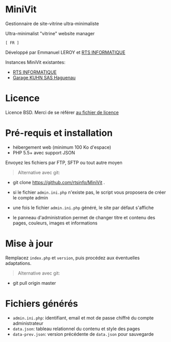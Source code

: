 MiniVit
=======

Gestionnaire de site-vitrine ultra-minimaliste

Ultra-minimalist "vitrine" website manager

`[ FR ]`

Développé par Emmanuel LEROY et [RTS INFORMATIQUE](http://www.rts-informatique.fr/)

Instances MiniVit existantes:
- [RTS INFORMATIQUE](http://www.rts-informatique.fr/)
- [Garage KUHN SAS Haguenau](http://www.garagekuhn.com/)

Licence
===================

Licence BSD. Merci de se référer [au fichier de licence](LICENSE)

Pré-requis et installation
===================

- hébergement web (minimum 100 Ko d'espace)
- PHP 5.5+ avec support JSON

Envoyez les fichiers par FTP, SFTP ou tout autre moyen

> Alternative avec git:
- git clone https://github.com/rtsinfo/MiniVit .

- si le fichier `admin.ini.php` n'existe pas, le script vous proposera de créer le compte admin
- une fois le fichier `admin.ini.php` généré, le site par défaut s'affiche
- le panneau d'administration permet de changer titre et contenu des pages, couleurs, images et informations

Mise à jour
===================

Remplacez `index.php` et `version`, puis procédez aux éventuelles adaptations.

> Alternative avec git:
- git pull origin master

Fichiers générés
===================

- `admin.ini.php`: identifiant, email et mot de passe chiffré du compte administrateur
- `data.json`: tableau relationnel du contenu et style des pages
- `data-prev.json`: version précédente de `data.json` pour sauvegarde
